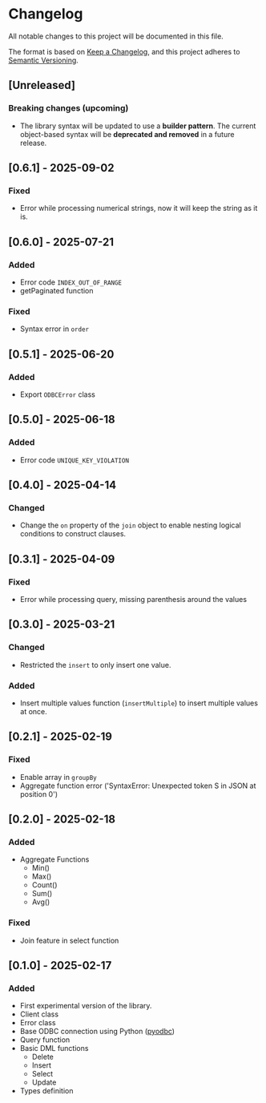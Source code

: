 # Changelog

All notable changes to this project will be documented in this file.

The format is based on [Keep a Changelog](https://keepachangelog.com/en/1.1.0/),
and this project adheres to [Semantic Versioning](https://semver.org/spec/v2.0.0.html).

## [Unreleased]

### Breaking changes (upcoming)

- The library syntax will be updated to use a **builder pattern**.
  The current object-based syntax will be **deprecated and removed** in a future release.

## [0.6.1] - 2025-09-02

### Fixed

- Error while processing numerical strings, now it will keep the string as it is.

## [0.6.0] - 2025-07-21

### Added

- Error code `INDEX_OUT_OF_RANGE`
- getPaginated function

### Fixed

- Syntax error in `order`

## [0.5.1] - 2025-06-20

### Added

- Export `ODBCError` class

## [0.5.0] - 2025-06-18

### Added

- Error code `UNIQUE_KEY_VIOLATION`

## [0.4.0] - 2025-04-14

### Changed

- Change the `on` property of the `join` object to enable nesting logical conditions to construct clauses.

## [0.3.1] - 2025-04-09

### Fixed

- Error while processing query, missing parenthesis around the values

## [0.3.0] - 2025-03-21

### Changed

- Restricted the `insert` to only insert one value.

### Added

- Insert multiple values function (`insertMultiple`) to insert multiple values at once.

## [0.2.1] - 2025-02-19

### Fixed

- Enable array in `groupBy`
- Aggregate function error ('SyntaxError: Unexpected token S in JSON at position 0')

## [0.2.0] - 2025-02-18

### Added

- Aggregate Functions
  - Min()
  - Max()
  - Count()
  - Sum()
  - Avg()

### Fixed

- Join feature in select function

## [0.1.0] - 2025-02-17

### Added

- First experimental version of the library.
- Client class
- Error class
- Base ODBC connection using Python ([pyodbc](https://github.com/mkleehammer/pyodbc))
- Query function
- Basic DML functions
  - Delete
  - Insert
  - Select
  - Update
- Types definition
